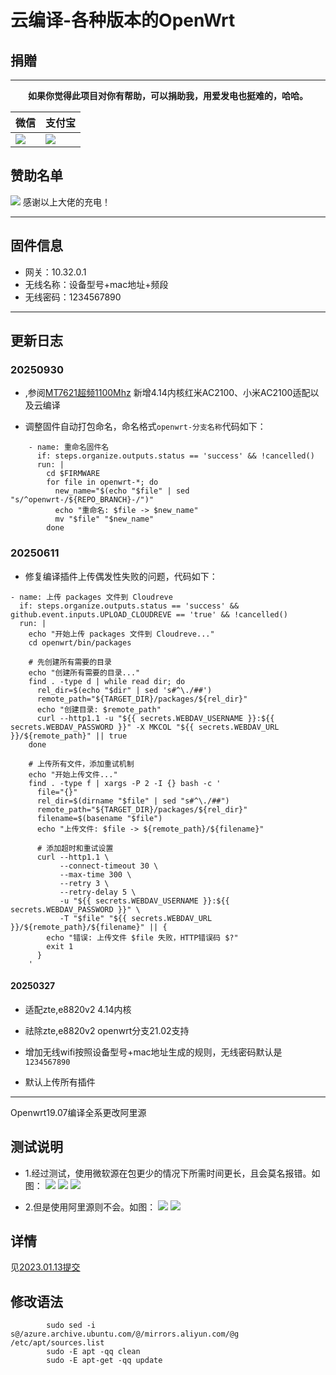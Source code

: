 # 云编译-各种版本的OpenWrt

## 捐贈

***
<center><b>如果你觉得此项目对你有帮助，可以捐助我，用爱发电也挺难的，哈哈。</b></center>

|  微信   | 支付宝  |
|  ----  | ----  |
| ![](https://pic.imgdb.cn/item/62502707239250f7c5b8ac3d.png) | ![](https://pic.imgdb.cn/item/62502707239250f7c5b8ac36.png) |

## 赞助名单

![](https://pic.imgdb.cn/item/625028c0239250f7c5bd102b.jpg)
感谢以上大佬的充电！

---

## 固件信息

* 网关：10.32.0.1
* 无线名称：设备型号+mac地址+频段
* 无线密码：1234567890

---

## 更新日志

### 20250930

* ,参阅[MT7621超频1100Mhz](https://github.com/yuos-bit/openwrt/commit/9cc5e7a9d3e3adcfeb8128abdd66e56e28ce85d8)
新增4.14内核红米AC2100、小米AC2100适配以及云编译

* 调整固件自动打包命名，命名格式`openwrt-分支名称`代码如下：

```shell
    - name: 重命名固件名
      if: steps.organize.outputs.status == 'success' && !cancelled()
      run: |
        cd $FIRMWARE
        for file in openwrt-*; do
          new_name="$(echo "$file" | sed "s/^openwrt-/${REPO_BRANCH}-/")"
          echo "重命名: $file -> $new_name"
          mv "$file" "$new_name"
        done
```

### 20250611

* 修复编译插件上传偶发性失败的问题，代码如下：

```
- name: 上传 packages 文件到 Cloudreve
  if: steps.organize.outputs.status == 'success' && github.event.inputs.UPLOAD_CLOUDREVE == 'true' && !cancelled()
  run: |
    echo "开始上传 packages 文件到 Cloudreve..."
    cd openwrt/bin/packages
    
    # 先创建所有需要的目录
    echo "创建所有需要的目录..."
    find . -type d | while read dir; do
      rel_dir=$(echo "$dir" | sed 's#^\./##')
      remote_path="${TARGET_DIR}/packages/${rel_dir}"
      echo "创建目录: $remote_path"
      curl --http1.1 -u "${{ secrets.WEBDAV_USERNAME }}:${{ secrets.WEBDAV_PASSWORD }}" -X MKCOL "${{ secrets.WEBDAV_URL }}/${remote_path}" || true
    done
    
    # 上传所有文件，添加重试机制
    echo "开始上传文件..."
    find . -type f | xargs -P 2 -I {} bash -c '
      file="{}"
      rel_dir=$(dirname "$file" | sed "s#^\./##")
      remote_path="${TARGET_DIR}/packages/${rel_dir}"
      filename=$(basename "$file")
      echo "上传文件: $file -> ${remote_path}/${filename}"
      
      # 添加超时和重试设置
      curl --http1.1 \
           --connect-timeout 30 \
           --max-time 300 \
           --retry 3 \
           --retry-delay 5 \
           -u "${{ secrets.WEBDAV_USERNAME }}:${{ secrets.WEBDAV_PASSWORD }}" \
           -T "$file" "${{ secrets.WEBDAV_URL }}/${remote_path}/${filename}" || {
        echo "错误: 上传文件 $file 失败，HTTP错误码 $?"
        exit 1
      }
    '
```

#### 20250327

* 适配zte,e8820v2 4.14内核

* 祛除zte,e8820v2 openwrt分支21.02支持

* 增加无线wifi按照设备型号+mac地址生成的规则，无线密码默认是`1234567890`

* 默认上传所有插件

---

Openwrt19.07编译全系更改阿里源

## 测试说明

* 1.经过测试，使用微软源在包更少的情况下所需时间更长，且会莫名报错。如图：
![](https://s3.bmp.ovh/imgs/2023/01/13/a8d21b205a7ecaa4.png)
![](https://s3.bmp.ovh/imgs/2023/01/13/1b45f00a0a8690fb.png)
![](https://s3.bmp.ovh/imgs/2023/01/13/832bfe8be9414f1b.jpg)

* 2.但是使用阿里源则不会。如图：
![](https://s3.bmp.ovh/imgs/2023/01/13/9d9d8f1ed37fd0e6.png)
![](https://s3.bmp.ovh/imgs/2023/01/13/1d68f4f06208d6af.png)

## 详情

见[2023.01.13提交](https://github.com/yuos-bit/AutoBuild-OpenWrt19.07/commit/3b0bcc5c7e5a4361e12e79ce8dc2c1988b859607)

## 修改语法

```shell
        sudo sed -i s@/azure.archive.ubuntu.com/@/mirrors.aliyun.com/@g /etc/apt/sources.list
        sudo -E apt -qq clean
        sudo -E apt-get -qq update
```
